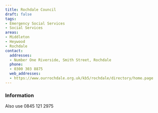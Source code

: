 ```yaml
---
title: Rochdale Council
draft: false
tags:
- Emergency Social Services
- Social Services
areas:
- Middleton
- Heywood
- Rochdale
contact:
  addresses:
  - Number One Riverside, Smith Street, Rochdale
  phone:
  - 0300 303 8875
  web_addresses:
  - https://www.ourrochdale.org.uk/kb5/rochdale/directory/home.page
---
```


### Information
Also use 0845 121 2975

